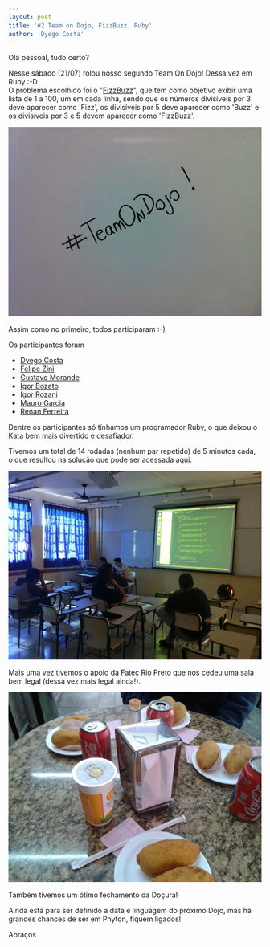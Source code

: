```yaml
--- 
layout: post
title: '#2 Team on Dojo, FizzBuzz, Ruby'
author: 'Dyego Costa'
---
```


Olá pessoal, tudo certo?


Nesse sábado (21/07) rolou nosso segundo Team On Dojo! Dessa vez em Ruby :-D  
O problema escolhido foi o "[FizzBuzz][FizzBuzzDojoPuzzles]", que tem como objetivo exibir uma lista de 1 a 100, um em cada linha, sendo que os números divisíveis por 3 deve aparecer como 'Fizz', os divisíveis por 5 deve aparecer como 'Buzz' e os divisíveis por 3 e 5 devem aparecer como 'FizzBuzz'.

<img alt="" src="/images/fizzbuzz_1.jpg" class="post_img"/>

Assim como no primeiro, todos participaram	:-)

Os participantes foram

- [Dyego Costa][DyegoCosta]
- [Felipe Zini][FelipeZini]
- [Gustavo Morande][GustavoMorande]
- [Igor Bozato][IgorBozato]
- [Igor Rozani][IgorRozani]
- [Mauro Garcia][MauroGarcia]
- [Renan Ferreira][RenanFerreira]

Dentre os participantes só tínhamos um programador Ruby, o que deixou o Kata bem mais divertido e desafiador.

Tivemos um total de 14 rodadas (nenhum par repetido) de 5 minutos cada, o que resultou na solução que pode ser acessada [aqui][ResultadoUrl].

<img alt="" src="/images/fizzbuzz_2.jpg" class="post_img"/>
<p class="post_img_subtitle">Mais uma vez tivemos o apoio da Fatec Rio Preto que nos cedeu uma sala bem legal (dessa vez mais legal ainda!).</p>

<img alt="" src="/images/fizzbuzz_fechamento.jpg" class="post_img"/>
<p class="post_img_subtitle">Também tivemos um ótimo fechamento da Doçura!</p>


Ainda está para ser definido a data e linguagem do próximo Dojo, mas há grandes chances de ser em Phyton, fiquem ligados!


Abraços

[DyegoCosta]:http://twitter.com/dyegoscosta
[FelipeZini]:http://twitter.com/fzini
[GustavoMorande]:https://www.facebook.com/gusta.morande
[IgorBozato]:http://twitter.com/igorbozato
[IgorRozani]:http://twitter.com/igorrozani
[MauroGarcia]:http://twitter.com/Maur0Garcia
[RenanFerreira]:https://www.facebook.com/renanvalentin.ferreira

[FizzBuzzDojoPuzzles]: http://dojopuzzles.com/problemas/exibe/fizzbuzz/
[ResultadoUrl]:https://github.com/team-room/FizzBuzz